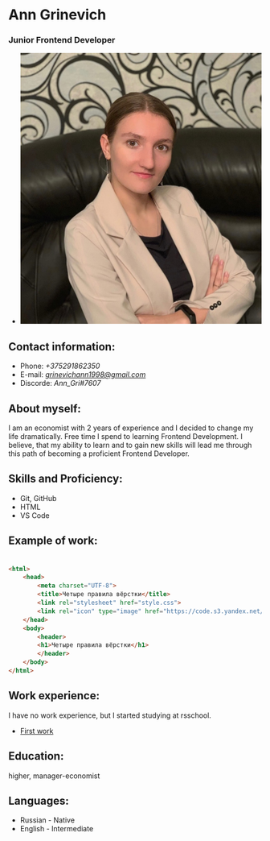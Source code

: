 # **Ann Grinevich**
### **Junior Frontend Developer**
* ![Photo](/images/photo.jpg)
## Contact information:
* Phone: *+375291862350*
* E-mail: *grinevichann1998@gmail.com*
* Discorde: *Ann_Gri#7607*
## **About myself:**
 I am an economist with 2 years of experience and I decided to change my life dramatically. Free time I spend to learning Frontend Development. I believe, that my ability to learn and to gain new skills will lead me through this path of becoming a proficient Frontend Developer.
## **Skills and Proficiency:**
* Git, GitHub
* HTML
* VS Code
## Example of work:

```html

<html>
    <head>
        <meta charset="UTF-8">
        <title>Четыре правила вёрстки</title>
        <link rel="stylesheet" href="style.css">
        <link rel="icon" type="image" href="https://code.s3.yandex.net/web-code/rules-favicon.ico">
    </head>
    <body>
        <header>
        <h1>Четыре правила вёрстки</h1>
        </header>
    </body>
</html>

```
## Work experience: 
I have no work experience, but I started studying at rsschool.  
* [First work](https://github.com/AnnGrin/rsschool-cv)
## Education:
higher, manager-economist 
## Languages:
* Russian - Native 
* English - Intermediate
